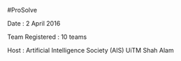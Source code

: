 #ProSolve

Date : 2 April 2016

Team Registered : 10 teams

Host : Artificial Intelligence Society (AIS) UiTM Shah Alam
